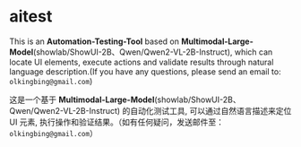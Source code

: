 # aitest

This is an **Automation-Testing-Tool** based on **Multimodal-Large-Model**(showlab/ShowUI-2B、Qwen/Qwen2-VL-2B-Instruct), which can locate UI elements, execute actions and validate results through natural language description.(If you have any questions, please send an email to: `olkingbing@gmail.com`)

这是一个基于 **Multimodal-Large-Model**(showlab/ShowUI-2B、Qwen/Qwen2-VL-2B-Instruct) 的自动化测试工具, 可以通过自然语言描述来定位 UI 元素, 执行操作和验证结果。（如有任何疑问，发送邮件至：`olkingbing@gmail.com`）
